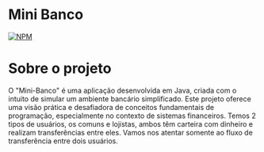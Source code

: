 # Mini Banco
[![NPM](https://img.shields.io/npm/l/react)](https://github.com/devsuperior/sds1-wmazoni/blob/master/LICENSE) 

# Sobre o projeto
O "Mini-Banco" é uma aplicação desenvolvida em Java, criada com o intuito de simular um ambiente bancário simplificado. Este projeto oferece uma visão prática e desafiadora de conceitos fundamentais de programação, especialmente no contexto de sistemas financeiros.
Temos 2 tipos de usuários, os comuns e lojistas, ambos têm carteira com dinheiro e realizam transferências entre eles. Vamos nos atentar somente ao fluxo de transferência entre dois usuários.

